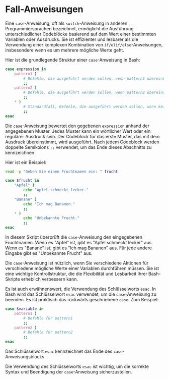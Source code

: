 # Fall-Anweisungen

Eine `case`-Anweisung, oft als `switch`-Anweisung in anderen Programmiersprachen bezeichnet, ermöglicht die Ausführung unterschiedlicher Codeblöcke basierend auf dem Wert einer bestimmten Variablen oder Ausdrucks. Sie ist effizienter und lesbarer als die Verwendung einer komplexen Kombination von `if/elif/else`-Anweisungen, insbesondere wenn es um mehrere mögliche Werte geht.

Hier ist die grundlegende Struktur einer `case`-Anweisung in Bash:

```bash
case expression in
    pattern1 )
        # Befehle, die ausgeführt werden sollen, wenn pattern1 übereinstimmt
        ;;
    pattern2 )
        # Befehle, die ausgeführt werden sollen, wenn pattern2 übereinstimmt
        ;;
    * )
        # Standardfall, Befehle, die ausgeführt werden sollen, wenn kein Muster übereinstimmt
        ;;
esac
```

Die `case`-Anweisung bewertet den gegebenen `expression` anhand der angegebenen Muster. Jedes Muster kann ein wörtlicher Wert oder ein regulärer Ausdruck sein. Der Codeblock für das erste Muster, das mit dem Ausdruck übereinstimmt, wird ausgeführt. Nach jedem Codeblock werden doppelte Semikolons `;;` verwendet, um das Ende dieses Abschnitts zu kennzeichnen.

Hier ist ein Beispiel:

```bash
read -p "Geben Sie einen Fruchtnamen ein: " frucht

case $frucht in
    "Apfel" )
        echo "Apfel schmeckt lecker."
        ;;
    "Banane" )
        echo "Ich mag Bananen."
        ;;
    * )
        echo "Unbekannte Frucht."
        ;;
esac
```

In diesem Skript überprüft die `case`-Anweisung den eingegebenen Fruchtnamen. Wenn es "Apfel" ist, gibt es "Apfel schmeckt lecker" aus. Wenn es "Banane" ist, gibt es "Ich mag Bananen" aus. Für jede andere Eingabe gibt es "Unbekannte Frucht" aus.

Die `case`-Anweisung ist nützlich, wenn Sie verschiedene Aktionen für verschiedene mögliche Werte einer Variablen durchführen müssen. Sie ist eine wichtige Kontrollstruktur, die die Flexibilität und Lesbarkeit Ihrer Bash-Skripte erheblich verbessern kann.

Es ist auch erwähnenswert, die Verwendung des Schlüsselworts `esac`. In Bash wird das Schlüsselwort `esac` verwendet, um die `case`-Anweisung zu beenden. Es ist praktisch das rückwärts geschriebene `case`. Zum Beispiel:

```bash
case $variable in
    pattern1 )
        # Befehle für pattern1
        ;;
    pattern2 )
        # Befehle für pattern2
        ;;
esac
```

Das Schlüsselwort `esac` kennzeichnet das Ende des `case`-Anweisungsblocks.

Die Verwendung des Schlüsselworts `esac` ist wichtig, um die korrekte Syntax und Beendigung der `case`-Anweisung sicherzustellen.